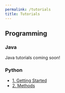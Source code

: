 ```yaml
---
permalink: /tutorials
title: Tutorials
---
```


## Programming

### Java

Java tutorials coming soon!

### Python

- [1. Getting Started](programming/python/getting-started/)
- [2. Methods](programming/python/methods)

